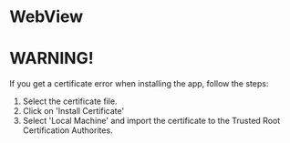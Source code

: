 # WebView
# WARNING!
If you get a certificate error when installing the app, follow the steps:
1. Select the certificate file.
2. Click on 'Install Certificate'
3. Select 'Local Machine' and import the certificate to the Trusted Root Certification Authorites.
